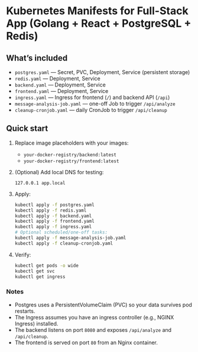 # Kubernetes Manifests for Full-Stack App (Golang + React + PostgreSQL + Redis)

## What’s included
- `postgres.yaml` — Secret, PVC, Deployment, Service (persistent storage)
- `redis.yaml` — Deployment, Service
- `backend.yaml` — Deployment, Service
- `frontend.yaml` — Deployment, Service
- `ingress.yaml` — Ingress for frontend (`/`) and backend API (`/api`)
- `message-analysis-job.yaml` — one-off Job to trigger `/api/analyze`
- `cleanup-cronjob.yaml` — daily CronJob to trigger `/api/cleanup`

## Quick start

1) Replace image placeholders with your images:
   - `your-docker-registry/backend:latest`
   - `your-docker-registry/frontend:latest`

2) (Optional) Add local DNS for testing:
   ```
   127.0.0.1 app.local
   ```

3) Apply:
   ```bash
   kubectl apply -f postgres.yaml
   kubectl apply -f redis.yaml
   kubectl apply -f backend.yaml
   kubectl apply -f frontend.yaml
   kubectl apply -f ingress.yaml
   # Optional scheduled/one-off tasks:
   kubectl apply -f message-analysis-job.yaml
   kubectl apply -f cleanup-cronjob.yaml
   ```

4) Verify:
   ```bash
   kubectl get pods -o wide
   kubectl get svc
   kubectl get ingress
   ```

### Notes
- Postgres uses a PersistentVolumeClaim (PVC) so your data survives pod restarts.
- The Ingress assumes you have an ingress controller (e.g., NGINX Ingress) installed.
- The backend listens on port `8080` and exposes `/api/analyze` and `/api/cleanup`.
- The frontend is served on port `80` from an Nginx container.
